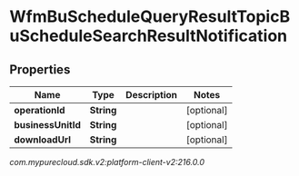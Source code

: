 # WfmBuScheduleQueryResultTopicBuScheduleSearchResultNotification


## Properties

| Name | Type | Description | Notes |
| ------------ | ------------- | ------------- | ------------- |
| **operationId** | **String** |  |  [optional] |
| **businessUnitId** | **String** |  |  [optional] |
| **downloadUrl** | **String** |  |  [optional] |




_com.mypurecloud.sdk.v2:platform-client-v2:216.0.0_

